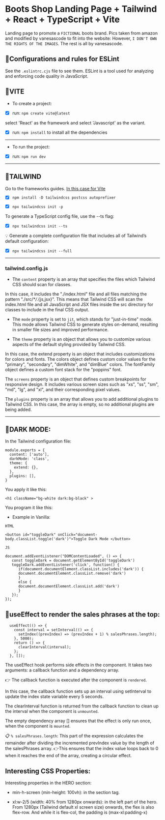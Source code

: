 # Boots Shop Landing Page + Tailwind + React + TypeScript + Vite

Landing page to promote a `FICTIONAL` boots brand. Pics taken from amazon and modified by vanesascode to fit into the website: However, `I DON'T OWN THE RIGHTS OF THE IMAGES`. The rest is all by vanesascode.

## 🌟Configurations and rules for ESLint

See the `.eslintrc.cjs` file to see them. ESLint is a tool used for analyzing and enforcing code quality in JavaScript.

## 🌟VITE

- To create a project:

- [x] run: `npm create vite@latest`

select 'React' as the framework and select 'Javascript' as the variant.

- [x] run: `npm install` to install all the dependencies

---

- To run the project:

- [x] run: `npm run dev`

---

## 🌟TAILWIND

Go to the frameworks guides. [In this case for Vite](https://tailwindcss.com/docs/guides/vite)

- [x] `npm install -D tailwindcss postcss autoprefixer`

- [x] `npx tailwindcss init -p`

To generate a TypeScript config file, use the --ts flag:

- [x] `npx tailwindcss init --ts`

💡 Generate a complete configuration file that includes all of Tailwind’s default configuration:

- [x] `npx tailwindcss init --full`

---

### tailwind.config.js

- The `content` property is an array that specifies the files which Tailwind CSS should scan for classes.

In this case, it includes the "./index.html" file and all files matching the pattern "./src/\*_/_.{js,jsx}". This means that Tailwind CSS will scan the index.html file and all JavaScript and JSX files inside the src directory for classes to include in the final CSS output.

- The `mode` property is set to `jit`, which stands for "just-in-time" mode. This mode allows Tailwind CSS to generate styles on-demand, resulting in smaller file sizes and improved performance.

- The `theme` property is an object that allows you to customize various aspects of the default styling provided by Tailwind CSS.

In this case, the extend property is an object that includes customizations for colors and fonts. The colors object defines custom color values for the "primary", "secondary", "dimWhite", and "dimBlue" colors. The fontFamily object defines a custom font stack for the "poppins" font.

The `screens` property is an object that defines custom breakpoints for responsive design. It includes various screen sizes such as "xs", "ss", "sm", "md", "lg", and "xl", and their corresponding pixel values.

The `plugins` property is an array that allows you to add additional plugins to Tailwind CSS. In this case, the array is empty, so no additional plugins are being added.

---

## 🌟DARK MODE:

In the Tailwind configuration file:

```
module.exports = {
  content: ['auto'],
  darkMode: 'class',
  theme: {
    extend: {},
  },
  plugins: [],
}

```

You apply it like this:

```
<h1 className="bg-white dark:bg-black" >
```

You program it like this:

- Example in Vanilla:

```
HTML

<button id="toggleDark" onClick="document-body.classList.toggle('dark')">Toggle Dark Mode </button>

JS

document.addEventListener("DOMContentLoaded", () => {
   const toggleDark = document.getElementById('toggleDark')
   toggleDark.addEventListener('click', function() {
      if(document.documentElement.classList.includes('dark')) {
      document.documentElement.classList.remove('dark')
      }
      else {
      document.documentElement.classList.add('dark')
      }
   });
});

```

## 🌟useEffect to render the sales phrases at the top:

```
  useEffect(() => {
    const interval = setInterval(() => {
      setIndex((prevIndex) => (prevIndex + 1) % salesPhrases.length);
    }, 5000);
    return () => {
      clearInterval(interval);
    };
  }, []);

```

The useEffect hook performs side effects in the component. It takes two arguments: a callback function and a dependency array.

👉 The callback function is executed after the component is `rendered`.

In this case, the callback function sets up an interval using setInterval to update the index state variable every 5 seconds.

The clearInterval function is returned from the callback function to clean up the interval when the component is `unmounted`.

The empty dependency array [] ensures that the effect is only run once, when the component is `mounted`.

📋 `% salesPhrases.length`: This part of the expression calculates the remainder after dividing the incremented prevIndex value by the length of the salesPhrases array. 👉This ensures that the index value loops back to 0 when it reaches the end of the array, creating a circular effect.

## Interesting CSS Properties:

Interesting properties in the HERO section:

- min-h-screen (min-height: 100vh): in the section tag.

- xl:w-2/5 (width: 40% from 1280px onwards): in the left part of the hero. From 1280px (Tailwind default xl screen size) onwards, the flex is also flex-row. And while it is flex-col, the padding is (max-xl:padding-x)
